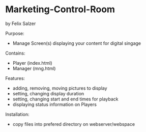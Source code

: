 # Marketing-Control-Room

by Felix Salzer

Purpose:
- Manage Screen(s) displaying your content for digital singage

Contains:
- Player (index.html)
- Manager (mng.html)

Features:
- adding, removing, moving pictures to display
- setting, changing display duration
- setting, changing start and end times for playback
- displaying status information on Players

Installation:
- copy files into prefered directory on webserver/webspace
